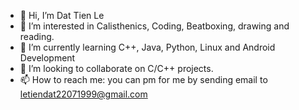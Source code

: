 - 👋 Hi, I’m Dat Tien Le
- 👀 I’m interested in Calisthenics, Coding, Beatboxing, drawing and reading.
- 🌱 I’m currently learning C++, Java, Python, Linux and Android Development
- 💞️ I’m looking to collaborate on C/C++ projects.
- 📫 How to reach me: you can pm for me by sending email to letiendat22071999@gmail.com

<!---
letiendat1999/letiendat1999 is a ✨ special ✨ repository because its `README.md` (this file) appears on your GitHub profile.
You can click the Preview link to take a look at your changes.
--->

